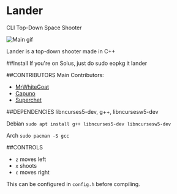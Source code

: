 # Lander
CLI Top-Down Space Shooter

![Main gif](http://i.imgur.com/70jvdo3.gif)

Lander is a top-down shooter made in C++

##Install
If you're on Solus, just do sudo eopkg it lander

##CONTRIBUTORS
Main Contributors:

* [MrWhiteGoat](https://github.com/MrWhiteGoat)
* [Capuno](https://github.com/Capuno)
* [Superchet](https://github.com/Superchet)


##DEPENDENCIES
libncurses5-dev, g++, libncursesw5-dev

Debian `sudo apt install g++ libncurses5-dev libncursesw5-dev`

Arch `sudo pacman -S gcc`

##CONTROLS

 * `z` moves left
 * `x` shoots
 * `c` moves right

This can be configured in `config.h` before compiling.
